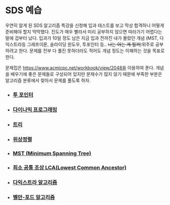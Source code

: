 # SDS 예습

우연히 알게 된 SDS 알고리즘 특강을 신청해 입과 테스트를 보고 막상 합격하니 어떻게 준비해야 할지 막막했다. 진도가 매우 빨라서 미리 공부하지 않으면 따라가기 어렵다는 말에 겁부터 났다. 입과가 10일 정도 남은 지금 입과 전까진 내가 몰랐던 개념 (MST, 다익스트라등 그래프이론, 슬라이딩 윈도우, 투포인터 등.. ~~나는 아는 게 뭘까~~)위주로 공부하려고 한다. 문제를 전부 다 풀진 못하더라도 적어도 개념 정도는 이해하는 것을 목표로 한다.

문제집은 https://www.acmicpc.net/workbook/view/2048을 이용하여 푼다. 개념을 배우기에 좋은 문제들로 구성되어 있지만 문제수가 많지 않기 때문에 부족한 부분은 알고리즘 분류에서 찾아서 문제를 풀도록 하자.



- ### [투 포인터](https://github.com/jungtaeyong/alstudy2/blob/ty/SDS/예습/투%20포인터.md)

- ### [다이나믹 프로그래밍](https://github.com/jungtaeyong/alstudy2/blob/ty/SDS/예습/다이나믹%20프로그래밍.md)

- ### [트리](https://github.com/jungtaeyong/alstudy2/blob/ty/SDS/예습/트리.md)

- ### [위상정렬](https://github.com/jungtaeyong/alstudy2/blob/ty/SDS/예습/위상정렬.md)

- ### [MST (Minimum Spanning Tree)](https://github.com/jungtaeyong/alstudy2/blob/ty/SDS/예습/MST.md)

- ### [최소 공통 조상  LCA(Lowest Common Ancestor)](https://github.com/jungtaeyong/alstudy2/blob/ty/SDS/예습/LCA.md)

- ### [다익스트라 알고리즘](https://github.com/jungtaeyong/alstudy2/blob/ty/SDS/예습/다익스트라%20알고리즘.md)

- ### [벨만-포드 알고리즘](https://github.com/jungtaeyong/alstudy2/blob/ty/SDS/예습/벨만%20포드%20알고리즘.md)

